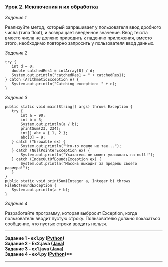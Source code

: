 <h3>Урок 2. Исключения и их обработка</h3>

_Задание 1_

Реализуйте метод, который запрашивает у пользователя ввод дробного числа (типа float), и возвращает введенное значение.
Ввод текста вместо числа не должно приводить к падению приложения, вместо этого, необходимо повторно запросить у
пользователя ввод данных.

_Задание 2_

```
try {
   int d = 0;
   double catchedRes1 = intArray[8] / d;
   System.out.println("catchedRes1 = " + catchedRes1);
} catch (ArithmeticException e) {
   System.out.println("Catching exception: " + e);
}
```

_Задание 3_

```
public static void main(String[] args) throws Exception {
   try {
       int a = 90;
       int b = 3;
       System.out.println(a / b);
       printSum(23, 234);
       int[] abc = { 1, 2 };
       abc[3] = 9;
   } catch (Throwable ex) {
       System.out.println("Что-то пошло не так...");
   } catch (NullPointerException ex) {
       System.out.println("Указатель не может указывать на null!");
   } catch (IndexOutOfBoundsException ex) {
       System.out.println("Массив выходит за пределы своего размера!");
   }
}
public static void printSum(Integer a, Integer b) throws FileNotFoundException {
   System.out.println(a + b);
}
```

_Задание 4_

Разработайте программу, которая выбросит Exception, когда пользователь вводит пустую строку. Пользователю должно
показаться сообщение, что пустые строки вводить нельзя.
<hr>
<p style="font-weight: bold;">
Задание 1 - ex1.py (<u>Python</u>)<br>
Задание 2 - Ex2.java (<u>Java</u>)<br>
Задание 3 - ex1.java (<u>Java</u>)<br>
Задание 4 - ex4.py (<u>Python</u>)**
</p>
<hr>
